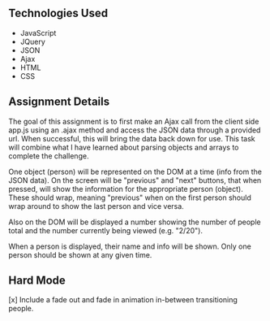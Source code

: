 Technologies Used
-----------------
* JavaScript
* JQuery
* JSON
* Ajax
* HTML
* CSS

Assignment Details
------------------
The goal of this assignment is to first make an Ajax call from the client side app.js using an .ajax method and access the JSON data through a provided url. When successful, this will bring the data back down for use. This task will combine what I have learned about parsing objects and arrays to complete the challenge.

One object (person) will be represented on the DOM at a time (info from the JSON data). On the screen will be "previous" and "next" buttons, that when pressed, will show the information for the appropriate person (object). These should wrap, meaning "previous" when on the first person should wrap around to show the last person and vice versa.

Also on the DOM will be displayed a number showing the number of people total and the number currently being viewed (e.g. "2/20").

When a person is displayed, their name and info will be shown. Only one person should be shown at any given time.

Hard Mode
---------
[x] Include a fade out and fade in animation in-between transitioning people.

